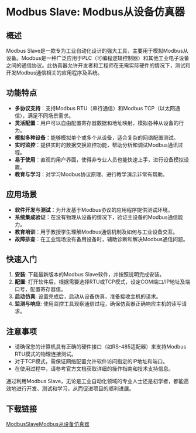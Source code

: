 # Modbus Slave: Modbus从设备仿真器

## 概述

Modbus Slave是一款专为工业自动化设计的强大工具，主要用于模拟Modbus从设备。Modbus是一种广泛应用于PLC（可编程逻辑控制器）和其他工业电子设备之间的通信协议。此仿真器允许开发者和工程师在无需实际硬件的情况下，测试和开发Modbus通信相关的应用程序及系统。

## 功能特点

- **多协议支持**：支持Modbus RTU（串行通信）和Modbus TCP（以太网通信），满足不同场景需求。
- **灵活配置**：用户可以自由配置寄存器数据和地址映射，模拟各种从设备的行为。
- **模拟多种设备**：能够模拟单个或多个从设备，适合复杂的网络配置测试。
- **实时监控**：提供实时的数据交换监控功能，帮助分析和调试Modbus通讯过程。
- **易于使用**：直观的用户界面，使得非专业人员也能快速上手，进行设备模拟设置。
- **教育与学习**：对学习Modbus协议原理、进行教学演示非常有帮助。

## 应用场景

- **软件开发与测试**：为开发基于Modbus协议的应用程序提供测试环境。
- **系统集成验证**：在没有物理从设备的情况下，验证主设备的Modbus通信能力。
- **教育培训**：用于教授学生理解Modbus通信机制及如何与工业设备交互。
- **故障排查**：在工业现场没有备用设备时，辅助诊断和解决Modbus通信问题。

## 快速入门

1. **安装**: 下载最新版本的Modbus Slave软件，并按照说明完成安装。
2. **配置**: 打开软件后，根据需要选择RTU或TCP模式，设定COM端口/IP地址及端口号，配置寄存器值。
3. **启动仿真**: 设置完成后，启动从设备仿真，准备接收主机的请求。
4. **监测与响应**: 使用监控工具观察通信过程，确保仿真器正确响应主机的读写请求。

## 注意事项

- 请确保您的计算机具有正确的硬件接口（如RS-485适配器）来支持Modbus RTU模式的物理连接测试。
- 对于TCP模式，需保证网络配置允许软件访问指定的IP地址和端口。
- 在使用过程中，请参考官方文档获取详细的操作指南和技术支持信息。

通过利用Modbus Slave，无论是工业自动化领域的专业人士还是初学者，都能高效地进行开发、测试和学习，从而促进项目的顺利进展。

## 下载链接

[ModbusSlaveModbus从设备仿真器](https://pan.quark.cn/s/9c866ad5e220)